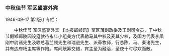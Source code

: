 ### 中秋佳节  军区盛宴外宾

1946-09-17
第1版()
专栏：

　　中秋佳节
    军区盛宴外宾
    【本报邯郸讯】军区薄副政委及王副司令员，于中秋节假邯郸陵园设筵款待永年小组美方代表勒马其中校及麦其少校，及国方代表李凤刚中尉诸先生及联总葛兰顿先生和瑞逊先生、派蒂牧师，行总陈、马、秦诸先生，并有边府杨主席等作陪。席间觥筹交错，宾主至为融洽，至夜十时尽欢而散。

